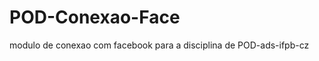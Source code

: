 POD-Conexao-Face
================

modulo de conexao com facebook para a disciplina de POD-ads-ifpb-cz

